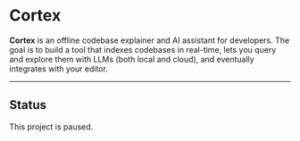 # Cortex

**Cortex** is an offline codebase explainer and AI assistant for developers. The goal is to build a tool that indexes codebases in real-time, lets you query and explore them with LLMs (both local and cloud), and eventually integrates with your editor.


---

## Status

This project is paused.



